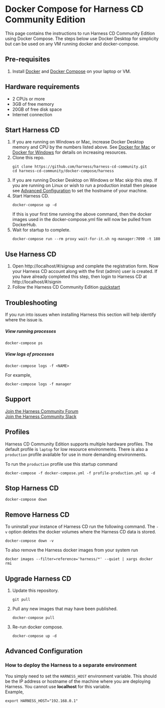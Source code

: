 # Docker Compose for Harness CD Community Edition
This page contains the instructions to run Harness CD Community Edition using Docker Compose.  The steps below use Docker Desktop for simplicity but can be used on any VM running docker and docker-compose.

## Pre-requisites
1) Install [Docker](https://docs.docker.com/get-docker/) and [Docker Compose](https://docs.docker.com/compose/install/) on your laptop or VM.

## Hardware requirements
* 2 CPUs or more
* 3GB of free memory
* 20GB of free disk space
* Internet connection

## Start Harness CD
1) If you are running on Windows or Mac, increase Docker Desktop memory and CPU by the numbers listed above. See [Docker for Mac](https://docs.docker.com/docker-for-mac/#resources) or [Docker for Windows](https://docs.docker.com/docker-for-windows/#resources) for details on increasing resources.
2) Clone this repo.
   ```shell
   git clone https://github.com/harness/harness-cd-community.git
   cd harness-cd-community/docker-compose/harness
   ```
3) If you are running Docker Desktop on Windows or Mac skip this step. If you are running on Linux or wish to run a production install then please see [Advanced Configuration](#advanced-configuration) to set the hostname of your machine.
4) Start Harness CD.
   ```shell
   docker-compose up -d
   ```
   If this is your first time running the above command, then the docker images used in the docker-compose.yml file will now be pulled from DockerHub.
5) Wait for startup to complete.
   ```shell
   docker-compose run --rm proxy wait-for-it.sh ng-manager:7090 -t 180
   ```

## Use Harness CD
1) Open http://localhost/#/signup and complete the registration form. Now your Harness CD account along with the first (admin) user is created. If you have already completed this step, then login to Harness CD at http://localhost/#/signin
2) Follow the Harness CD Community Edition [quickstart](https://ngdocs.harness.io/article/ltvkgcwpum-harness-community-edition-quickstart)

## Troubleshooting
If you run into issues when installing Harness this section will help identify where the issue is.
##### View running processes
```shell
docker-compose ps
```
##### View logs of processes
```shell
docker-compose logs -f <NAME>
```
For example,
```shell
docker-compose logs -f manager
```

## Support
[Join the Harness Community Forum](https://community.harness.io/)  
[Join the Harness Community Slack](https://join.slack.com/t/harnesscommunity/shared_invite/zt-y4hdqh7p-RVuEQyIl5Hcx4Ck8VCvzBw)

## Profiles
Harness CD Community Edition supports multiple hardware profiles. The default profile is `laptop` for low resource environments. There is also a `production` profile available for use in more demanding environments.

To run the `production` profile use this startup command
```shell
docker-compose -f docker-compose.yml -f profile-production.yml up -d
```

## Stop Harness CD
```shell
docker-compose down
```

## Remove Harness CD
To uninstall your instance of Harness CD run the following command. The `-v` option deletes the docker volumes where the Harness CD data is stored.
```shell
docker-compose down -v
```
To also remove the Harness docker images from your system run
```shell
docker images --filter=reference='harness/*' --quiet | xargs docker rmi
```

## Upgrade Harness CD 
1) Update this repository.
   ```shell
   git pull
   ```
2) Pull any new images that may have been published.
   ```shell
   docker-compose pull
   ```
3) Re-run docker compose.
   ```shell
   docker-compose up -d
   ```

## Advanced Configuration
### How to deploy the Harness to a separate environment
You simply need to set the `HARNESS_HOST` environment variable. This should be the IP address or hostname of the machine where you are deploying Harness. You cannot use **localhost** for this variable.  
   Example,
   ```shell
   export HARNESS_HOST="192.168.0.1"
   ```
